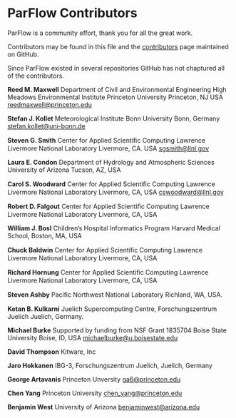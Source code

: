 # ParFlow Contributors

ParFlow is a community effort, thank you for all the great work.

Contributors may be found in this file and the 
[contributors](https://github.com/parflow/parflow/graphs/contributors)
page maintained on GitHub.

Since ParFlow existed in several repositories GitHub has not chaptured
all of the contributors.

**Reed M. Maxwell** 
Department of Civil and Environmental Engineering 
High Meadows Environmental Institute
Princeton University 
Princeton, NJ USA
reedmaxwell@princeton.edu

**Stefan J. Kollet**
Meteorological Institute
Bonn University
Bonn, Germany
stefan.kollet@uni-bonn.de

**Steven G. Smith**
Center for Applied Scientiﬁc Computing
Lawrence Livermore National Laboratory
Livermore, CA. USA
sgsmith@llnl.gov

**Laura E. Condon**
Department of Hydrology and Atmospheric Sciences
University of Arizona
Tucson, AZ, USA

**Carol S. Woodward**
Center for Applied Scientiﬁc Computing
Lawrence Livermore National Laboratory
Livermore, CA, USA
cswoodward@llnl.gov

**Robert D. Falgout**
Center for Applied Scientiﬁc Computing
Lawrence Livermore National Laboratory
Livermore, CA, USA

**William J. Bosl**
Children’s Hospital Informatics Program
Harvard Medical School,
Boston, MA, USA

**Chuck Baldwin**
Center for Applied Scientiﬁc Computing
Lawrence Livermore National Laboratory
Livermore, CA, USA

**Richard Hornung**
Center for Applied Scientiﬁc Computing
Lawrence Livermore National Laboratory
Livermore, CA, USA

**Steven Ashby**
Paciﬁc Northwest National Laboratory
Richland, WA, USA.

**Ketan B. Kulkarni**
Juelich Supercomputing Centre, Forschungszentrum Juelich
Juelich, Germany.

**Michael Burke**
Supported by funding from NSF Grant 1835704
Boise State University
Boise, ID, USA
michaelburke@u.boisestate.edu

**David Thompson**
Kitware, Inc

**Jaro Hokkanen**
IBG-3, Forschungszentrum Juelich,
Juelich, Germany

**George Artavanis**
Princeton Unversity
ga6@princeton.edu

**Chen Yang**
Princeton University
chen_yang@princeton.edu

**Benjamin West**
University of Arizona
benjaminwest@arizona.edu

